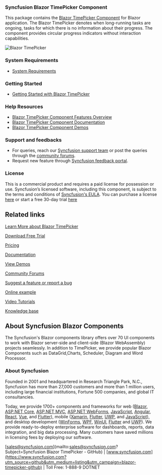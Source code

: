 ### Syncfusion Blazor TimePicker Component

This package contains the [Blazor TimePicker Component](https://www.syncfusion.com/blazor-components/blazor-timepicker?utm_source=github&utm_medium=listing&utm_campaign=blazor-timepicker-github) for Blazor application. The Blazor TimePicker denotes when long-running tasks are ongoing, tasks for which there is no information about their progress. The component provides circular progress indicators without interaction capabilities.

![Blazor TimePicker](https://raw.githubusercontent.com/SyncfusionExamples/github-img/master/blazor/blazor-timepicker.png)

### System Requirements

* [System Requirements](https://blazor.syncfusion.com/documentation/system-requirements?utm_source=github&utm_medium=listing&utm_campaign=blazor-timepicker-github)

### Getting Started

* [Getting Started with Blazor TimePicker](https://blazor.syncfusion.com/documentation/timepicker/getting-started?utm_source=github&utm_medium=listing&utm_campaign=blazor-timepicker-github)

### Help Resources

* [Blazor TimePicker Component Features Overview](https://www.syncfusion.com/blazor-components/blazor-timepicker?utm_source=github&utm_medium=listing&utm_campaign=blazor-timepicker-github)
* [Blazor TimePicker Component Documentation](https://blazor.syncfusion.com/documentation/timepicker/getting-started?utm_source=github&utm_medium=listing&utm_campaign=blazor-timepicker-github)
* [Blazor TimePicker Component Demos](https://blazor.syncfusion.com/demos/timepicker/overview?utm_source=github&utm_medium=listing&utm_campaign=blazor-timepicker-github)

### Support and feedbacks

* For queries, reach our [Syncfusion support team](https://www.syncfusion.com/support/directtrac/incidents/newincident?utm_source=github&utm_medium=listing&utm_campaign=blazor-timepicker-github) or post the queries through the [community forums](https://www.syncfusion.com/forums/blazor-components?utm_source=github&utm_medium=listing&utm_campaign=blazor-timepicker-github). 
* Request new feature through [Syncfusion feedback portal](https://www.syncfusion.com/feedback/blazor-components?utm_source=github&utm_medium=listing&utm_campaign=blazor-timepicker-github).

### License

This is a commercial product and requires a paid license for possession or use. Syncfusion’s licensed software, including this component, is subject to the terms and conditions of [Syncfusion's EULA](https://www.syncfusion.com/eula/es/?utm_source=github&utm_medium=listing&utm_campaign=blazor-timepicker-github). You can purchase a license [here](https://www.syncfusion.com/sales/products?utm_source=github&utm_medium=listing&utm_campaign=blazor-timepicker-github) or start a free 30-day trial [here](https://www.syncfusion.com/account/manage-trials/start-trials?utm_source=github&utm_medium=listing&utm_campaign=blazor-timepicker-github)

## Related links

[Learn More about Blazor TimePicker](https://www.syncfusion.com/blazor-components/blazor-timepicker?utm_source=github&utm_medium=listing&utm_campaign=blazor-navigations-github-samples)

[Download Free Trial](https://www.syncfusion.com/downloads/blazor?utm_source=github&utm_medium=listing&utm_campaign=blazor-timepicker-github-samples)

[Pricing](https://www.syncfusion.com/sales/products/blazor?utm_source=github&utm_medium=listing&utm_campaign=blazor-timepicker-github-samples)

[Documentation](https://blazor.syncfusion.com/documentation/toolbar/getting-started?utm_source=github&utm_medium=listing&utm_campaign=blazor-timepicker-github-samples)

[View Demos](https://github.com/SyncfusionExamples/getting-started-with-blazor-timepicker?utm_source=github&utm_medium=listing&utm_campaign=blazor-timepicker-github-samples)

[Community Forums](https://www.syncfusion.com/forums/blazor-components?utm_source=github&utm_medium=listing&utm_campaign=blazor-timepicker-github-samples)

[Suggest a feature or report a bug](https://www.syncfusion.com/feedback/blazor-components?utm_source=github&utm_medium=listing&utm_campaign=blazor-timepicker-github-samples)

[Online example](https://blazor.syncfusion.com/demos/toolbar/default-functionalities?utm_source=github&utm_medium=listing&utm_campaign=blazor-timepicker-github-samples)

[Video Tutorials](https://www.syncfusion.com/tutorial-videos/blazor/toolbar?utm_source=github&utm_medium=listing&utm_campaign=blazor-timepicker-github-samples)

[Knowledge base](https://www.syncfusion.com/kb/blazor-components?utm_source=github&utm_medium=listing&utm_campaign=blazor-timepicker-github-samples)

## About Syncfusion Blazor Components
The Syncfusion's Blazor components library offers over 70 UI components to work with Blazor server-side and client-side (Blazor WebAssembly) projects seamlessly. In addition to TimePicker, we provide popular Blazor Components such as DataGrid,Charts, Scheduler, Diagram and Word Processor.

### About Syncfusion

Founded in 2001 and headquartered in Research Triangle Park, N.C., Syncfusion has more than 27,000 customers and more than 1 million users, including large financial institutions, Fortune 500 companies, and global IT consultancies.
 
Today, we provide 1700+ components and frameworks for web ([Blazor](https://www.syncfusion.com/blazor-components?utm_source=github&utm_medium=listing&utm_campaign=blazor-timepicker-github), [ASP.NET Core](https://www.syncfusion.com/aspnet-core-ui-controls?utm_source=github&utm_medium=listing&utm_campaign=blazor-timepicker-github), [ASP.NET MVC](https://www.syncfusion.com/aspnet-mvc-ui-controls?utm_source=github&utm_medium=listing&utm_campaign=blazor-timepicker-github), [ASP.NET WebForms](https://www.syncfusion.com/jquery/aspnet-webforms-ui-controls?utm_source=github&utm_medium=listing&utm_campaign=blazor-timepicker-github), [JavaScript](https://www.syncfusion.com/javascript-ui-controls?utm_source=github&utm_medium=listing&utm_campaign=blazor-timepicker-github), [Angular](https://www.syncfusion.com/angular-ui-components?utm_source=github&utm_medium=listing&utm_campaign=blazor-timepicker-github), [React](https://www.syncfusion.com/react-ui-components?utm_source=github&utm_medium=listing&utm_campaign=blazor-timepicker-github), [Vue](https://www.syncfusion.com/vue-ui-components?utm_source=github&utm_medium=listing&utm_campaign=blazor-timepicker-github), and [Flutter](https://www.syncfusion.com/flutter-widgets?utm_source=github&utm_medium=listing&utm_campaign=blazor-timepicker-github)), mobile ([Xamarin](https://www.syncfusion.com/xamarin-ui-controls?utm_source=github&utm_medium=listing&utm_campaign=blazor-timepicker-github), [Flutter](https://www.syncfusion.com/flutter-widgets?utm_source=github&utm_medium=listing&utm_campaign=blazor-timepicker-github), [UWP](https://www.syncfusion.com/uwp-ui-controls?utm_source=github&utm_medium=listing&utm_campaign=blazor-timepicker-github), and [JavaScript](https://www.syncfusion.com/javascript-ui-controls?utm_source=github&utm_medium=listing&utm_campaign=blazor-timepicker-github)), and desktop development ([WinForms](https://www.syncfusion.com/winforms-ui-controls?utm_source=github&utm_medium=listing&utm_campaign=blazor-timepicker-github), [WPF](https://www.syncfusion.com/wpf-controls?utm_source=github&utm_medium=listing&utm_campaign=blazor-timepicker-github), [WinUI](https://www.syncfusion.com/winui-controls?utm_source=github&utm_medium=listing&utm_campaign=blazor-timepicker-github), [Flutter](https://www.syncfusion.com/flutter-widgets?utm_source=github&utm_medium=listing&utm_campaign=blazor-timepicker-github) and [UWP](https://www.syncfusion.com/uwp-ui-controls?utm_source=github&utm_medium=listing&utm_campaign=blazor-timepicker-github)). We provide ready-to-deploy enterprise software for dashboards, reports, data integration, and big data processing. Many customers have saved millions in licensing fees by deploying our software.

[sales@syncfusion.com](mailto:sales@syncfusion.com?Subject=Syncfusion Blazor TimePicker - GitHub) | [www.syncfusion.com](https://www.syncfusion.com?utm_source=github&utm_medium=listing&utm_campaign=blazor-timepicker-github) | Toll Free: 1-888-9 DOTNET